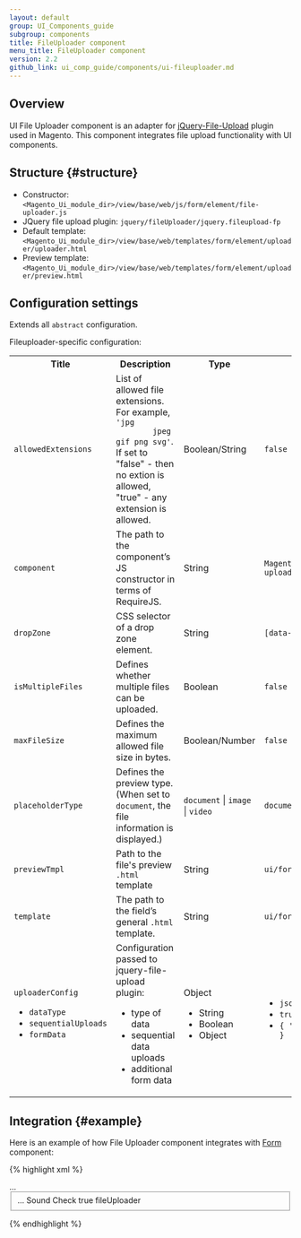 ```yaml
---
layout: default
group: UI_Components_guide
subgroup: components
title: FileUploader component
menu_title: FileUploader component
version: 2.2
github_link: ui_comp_guide/components/ui-fileuploader.md
---
```


## Overview 

UI File Uploader component is an adapter for <a href="https://github.com/blueimp/jQuery-File-Upload/wiki">jQuery-File-Upload</a> plugin used in Magento. This component integrates file upload functionality with UI components.

## Structure {#structure}

* Constructor: `<Magento_Ui_module_dir>/view/base/web/js/form/element/file-uploader.js`
* JQuery file upload plugin: `jquery/fileUploader/jquery.fileupload-fp`
* Default template: `<Magento_Ui_module_dir>/view/base/web/templates/form/element/uploader/uploader.html`
* Preview template: `<Magento_Ui_module_dir>/view/base/web/templates/form/element/uploader/preview.html`

## Configuration settings

Extends all `abstract` configuration.

Fileuploader-specific configuration:

<table>
  <tbody>
    <tr>
      <th>
        Title
      </th>
      <th>
        Description
      </th>
      <th>
        Type
      </th>
      <th>
        Default Value
      </th>
    </tr>
    <tr>
      <td>
        <code>allowedExtensions</code>
      </td>
      <td>
        List of allowed file extensions. For example, <code>'jpg
        jpeg gif png svg'</code>. If set to "false" - then no
        extion is allowed, "true" - any extension is allowed.
      </td>
      <td>
        Boolean/String
      </td>
      <td>
        <code>false</code>
      </td>
    </tr>
    <tr>
      <td>
        <code>component</code>
      </td>
      <td>
        The path to the component’s JS constructor in terms of
        RequireJS.
      </td>
      <td>
        String
      </td>
      <td>
        <code>Magento_Ui/js/form/element/file-uploader</code>
      </td>
    </tr>
    <tr>
      <td>
        <code>dropZone</code>
      </td>
      <td>
        CSS selector of a drop zone element.
      </td>
      <td>
        String
      </td>
      <td>
        <code>[data-role=drop-zone]</code>
      </td>
    </tr>
    <tr>
      <td>
        <code>isMultipleFiles</code>
      </td>
      <td>
        Defines whether multiple files can be uploaded.
      </td>
      <td>
        Boolean
      </td>
      <td>
        <code>false</code>
      </td>
    </tr>
    <tr>
      <td>
        <code>maxFileSize</code>
      </td>
      <td>
        Defines the maximum allowed file size in bytes.
      </td>
      <td>
        Boolean/Number
      </td>
      <td>
        <code>false</code>
      </td>
    </tr>
    <tr>
      <td>
        <code>placeholderType</code>
      </td>
      <td>
        Defines the preview type. (When set to
        <code>document</code>, the file information is displayed.)
      </td>
      <td>
        <code>document</code> | <code>image</code> |
        <code>video</code>
      </td>
      <td>
        <code>document</code>
      </td>
    </tr>
    <tr>
      <td>
        <code>previewTmpl</code>
      </td>
      <td>
        Path to the file's preview <code>.html</code> template
      </td>
      <td>
        String
      </td>
      <td>
        <code>ui/form/element/uploader/preview</code>
      </td>
    </tr>
    <tr>
      <td>
        <code>template</code>
      </td>
      <td>
        The path to the field’s general <code>.html</code>
        template.
      </td>
      <td>
        String
      </td>
      <td>
        <code>ui/form/element/uploader/uploader</code>
      </td>
    </tr>
    <tr>
      <td>
        <code>uploaderConfig</code>
        <ul>
          <li><code>dataType</code>
          </li>
          <li><code>sequentialUploads</code>
          </li>
          <li><code>formData</code>
          </li>
        </ul>
      </td>
      <td>
        Configuration passed to jquery-file-upload plugin:
        <ul>
          <li>type of data
          </li>
          <li>sequential data uploads
          </li>
          <li>additional form data
          </li>
        </ul>
      </td>
      <td>
        Object
        <ul>
          <li>String
          </li>
          <li>Boolean
          </li>
          <li>Object
          </li>
        </ul>
      </td>
      <td>
        <ul>
          <li>
            <code>json</code>
          </li>
          <li><code>true</code>
          </li>
          <li>
            <code>{ 'form_key': window.FORM_KEY }</code>
          </li>
        </ul>
      </td>
    </tr>
  </tbody>
</table>

## Integration {#example}

Here is an example of how File Uploader component integrates with <a href="{{page.baseurl}}ui-components/ui-form.html">Form</a> component:

{% highlight xml %}
<form xmlns:xsi="http://www.w3.org/2001/XMLSchema-instance">
    ...
    <fieldset name="foo">
        ...
        <argument name="data" xsi:type="array">
            <item name="config" xsi:type="array">
                <item name="label" xsi:type="string"/>
            </item>
        </argument>
        <field name="bar">
            <argument name="data" xsi:type="array">
                <item name="config" xsi:type="array">
                    <item name="label" xsi:type="string">Sound Check</item>
                    <item name="visible" xsi:type="boolean">true</item>
                    <item name="formElement" xsi:type="string">fileUploader</item>
                    <item name="uploaderConfig" xsi:type="array">
                        <item name="url" xsi:type="url" path="path/to/controller"/>
                    </item>
                </item>
            </argument>
        </field>
    </fieldset>
</form>
{% endhighlight %}

